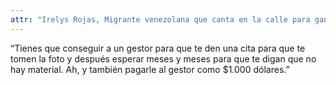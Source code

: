 ```yaml
---
attr: "Irelys Rojas, Migrante venezolana que canta en la calle para ganar dinero"
---
```

“Tienes que conseguir a un gestor para que te den una cita para que te tomen la foto y después esperar meses y meses para que te digan que no hay material. Ah, y también pagarle al gestor como $1.000 dólares.”